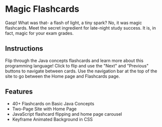 # Magic Flashcards

Gasp! What was that- a flash of light, a tiny spark? No, it was magic flashcards. Meet the secret ingredient for late-night study success. It is, in fact, magic for your exam grades.

## Instructions
Flip through the Java concepts flashcards and learn more about this programming language! Click to flip and use the "Next" and "Previous" buttons to navigate between cards. Use the navigation bar at the top of the site to go between the Home page and Flashcards page.

## Features
- 40+ Flashcards on Basic Java Concepts
- Two-Page Site with Home Page
- JavaScript flashcard flipping and home page carousel
- Keyframe Animated Background in CSS
